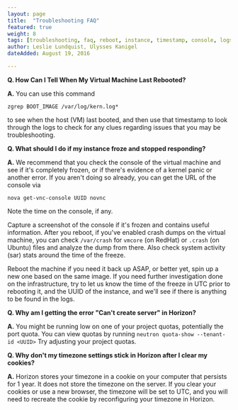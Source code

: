 ```yaml
---
layout: page
title:  "Troubleshooting FAQ"
featured: true
weight: 8
tags: [troubleshooting, faq, reboot, instance, timestamp, console, logs]
author: Leslie Lundquist, Ulysses Kanigel
dateAdded: August 19, 2016

---
```


**Q. How Can I Tell When My Virtual Machine Last Rebooted?**

**A.** You can use this command 
```
zgrep BOOT_IMAGE /var/log/kern.log* 
```
to see when the host (VM) last booted, and then use that timestamp to look through the logs to check for any clues regarding issues that you may be troubleshooting. 



**Q. What should I do if my instance froze and stopped responding?**

**A.** We recommend that you check the console of the virtual machine and see if it's completely frozen, or if there's evidence of a kernel panic or another error. If you aren't doing so already, you can get the URL of the console via 
```
nova get-vnc-console UUID novnc
```
Note the time on the console, if any.

Capture a screenshot of the console if it's frozen and contains useful information. After you reboot, if you've enabled crash dumps on the virtual machine, you can check `/var/crash` for `vmcore` (on RedHat) or `.crash` (on Ubuntu) files and analyze the dump from there. Also check system activity (sar) stats around the time of the freeze.

Reboot the machine if you need it back up ASAP, or better yet, spin up a new one based on the same image. If you need further investigation done on the infrastructure, try to let us know the time of the freeze in UTC prior to rebooting it, and the UUID of the instance, and we'll see if there is anything to be found in the logs. 

**Q. Why am I getting the error "Can't create server" in Horizon?**

**A.** You might be running low on one of your project quotas, potentially the port quota.  You can view quotas by running `neutron quota-show --tenant-id <UUID>`  Try adjusting your project quotas.

**Q. Why don't my timezone settings stick in Horizon after I clear my cookies?**

**A.** Horizon stores your timezone in a cookie on your computer that persists for 1 year.  It does not store the timezone on the server.  If you clear your cookies or use a new browser, the timezone will be set to UTC, and you will need to recreate the cookie by reconfiguring your timezone in Horizon.
